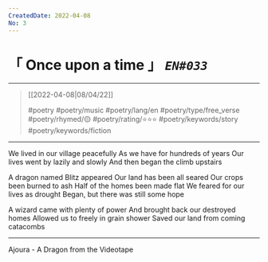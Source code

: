 ```yaml
---
CreatedDate: 2022-04-08
No: 3
---
```

# &#12300; Once upon a time &#12301; *`EN#033`*

---

> [[2022-04-08|08/04/22]]
> 
> #poetry 
> #poetry/music 
> #poetry/lang/en 
> #poetry/type/free_verse 
> #poetry/rhymed/🟡 
> #poetry/rating/⭐⭐⭐ 
> #poetry/keywords/story #poetry/keywords/fiction 

---

We lived in our village peacefully
As we have for hundreds of years
Our lives went by lazily and slowly
And then began the climb upstairs

A dragon named Blitz appeared
Our land has been all seared
Our crops been burned to ash
Half of the homes been made flat
We feared for our lives as drought
Began, but there was still some hope

A wizard came with plenty of power
And brought back our destroyed homes
Allowed us to freely in grain shower
Saved our land from coming catacombs

---

Ajoura - A Dragon from the Videotape